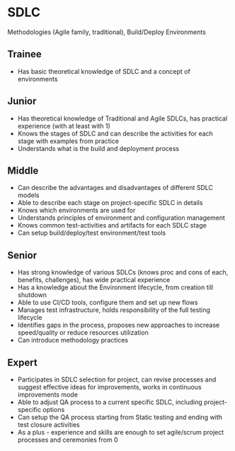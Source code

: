 # SDLC
Methodologies (Agile family, traditional), Build/Deploy Environments
## Trainee
- Has basic theoretical knowledge of SDLC and a concept of environments
## Junior
- Has theoretical knowledge of Traditional and Agile SDLCs, has practical experience (with at least with 1)
- Knows the stages of SDLC and can describe the activities for each stage with examples from practice
- Understands what is the build and deployment process
## Middle
- Can describe the advantages and disadvantages of different SDLC models
- Able to describe each stage on project-specific SDLC in details
- Knows which environments are used for
- Understands principles of environment and configuration management
- Knows common test-activities and artifacts for each SDLC stage
- Can setup build/deploy/test environment/test tools
## Senior
- Has strong knowledge of various SDLCs (knows proc and cons of each, benefits, challenges), has wide practical experience
- Has a knowledge about the Environment lifecycle, from creation till shutdown
- Able to use CI/CD tools, configure them and set up new flows
- Manages test infrastructure, holds responsibility of the full testing lifecycle
- Identifies gaps in the process, proposes new approaches to increase speed/quality or reduce resources utilization
- Can introduce methodology practices
## Expert
- Participates in SDLC selection for project, can revise processes and suggest effective ideas for improvements, works in continuous improvements mode
- Able to adjust QA process to a current specific SDLC, including project-specific options
- Can setup the QA process starting from Static testing and ending with test closure activities
- As a plus -  experience and skills are enough to set agile/scrum project processes and ceremonies from 0